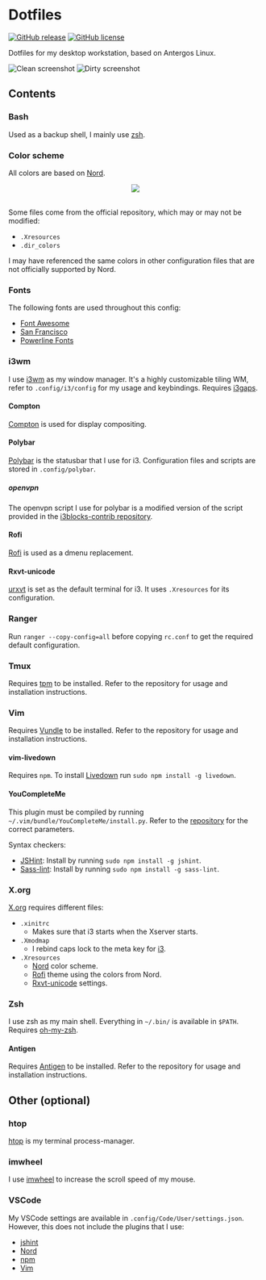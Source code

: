 # Dotfiles

[![GitHub release](https://img.shields.io/github/release/vincevrp/dotfiles.svg)](https://github.com/Vincevrp/dotfiles/releases)
[![GitHub license](https://img.shields.io/github/license/Vincevrp/dotfiles.svg)](https://github.com/Vincevrp/dotfiles)

Dotfiles for my desktop workstation, based on Antergos Linux.

![Clean screenshot](https://github.com/Vincevrp/dotfiles/blob/master/assets/SCREENSHOT.png)
![Dirty screenshot](https://github.com/Vincevrp/dotfiles/blob/master/assets/SCREENSHOT2.png)

## Contents

### Bash

Used as a backup shell, I mainly use [zsh](#zsh).

### Color scheme

All colors are based on [Nord](https://github.com/arcticicestudio/nord).

[//]: # (Inline HTML to center the image)

<div align="center">
    <img src="https://github.com/arcticicestudio/nord/blob/develop/assets/nord-overview.svg">
</div>
<br>

Some files come from the official repository, which may or may not be modified:
- `.Xresources`
- `.dir_colors`

I may have referenced the same colors in other configuration files that are not officially supported by Nord.

### Fonts

The following fonts are used throughout this config:

- [Font Awesome](https://github.com/FortAwesome/Font-Awesome)
- [San Francisco](https://github.com/supermarin/YosemiteSanFranciscoFont)
- [Powerline Fonts](https://github.com/powerline/fonts)


### i3wm

I use [i3wm](https://github.com/i3/i3) as my window manager. It's a highly customizable tiling WM, refer to `.config/i3/config` for my usage and keybindings. Requires [i3gaps](https://github.com/Airblader/i3).

#### Compton

[Compton](https://github.com/chjj/compton) is used for display compositing.

#### Polybar

[Polybar](https://github.com/jaagr/polybar) is the statusbar that I use for i3. Configuration files and scripts are stored in `.config/polybar`.

##### openvpn

The openvpn script I use for polybar is a modified version of the script provided in the [i3blocks-contrib repository](https://github.com/vivien/i3blocks-contrib/tree/master/openvpn).

#### Rofi

[Rofi](https://github.com/DaveDavenport/rofi) is used as a dmenu replacement.

#### Rxvt-unicode

[urxvt](https://wiki.archlinux.org/index.php/Rxvt-unicode) is set as the default terminal for i3. It uses `.Xresources` for its configuration.

### Ranger

Run `ranger --copy-config=all` before copying `rc.conf` to get the required default configuration.

### Tmux

Requires [tpm](https://github.com/tmux-plugins/tpm) to be installed. Refer to the repository for usage and installation instructions.

### Vim

Requires [Vundle](https://github.com/VundleVim/Vundle.vim) to be installed. Refer to the repository for usage and installation instructions.

#### vim-livedown

Requires `npm`. To install [Livedown](https://github.com/shime/vim-livedown) run `sudo npm install -g livedown`.

#### YouCompleteMe

This plugin must be compiled by running `~/.vim/bundle/YouCompleteMe/install.py`. Refer to the [repository](https://github.com/Valloric/YouCompleteMe) for the correct parameters.

Syntax checkers:

- [JSHint](https://github.com/jshint/jshint/): Install by running `sudo npm install -g jshint`.
- [Sass-lint](https://github.com/sasstools/sass-lint): Install by running `sudo npm install -g sass-lint`.

### X.org

[X.org](https://www.x.org/) requires different files:

- `.xinitrc`
  - Makes sure that i3 starts when the Xserver starts.
- `.Xmodmap`
  - I rebind caps lock to the meta key for [i3](#i3wm).
- `.Xresources`
  - [Nord](#color-scheme) color scheme.
  - [Rofi](#rofi) theme using the colors from Nord.
  - [Rxvt-unicode](#rxvt-unicode) settings.

### Zsh

I use zsh as my main shell. Everything in `~/.bin/` is available in `$PATH`. Requires [oh-my-zsh](https://github.com/robbyrussell/oh-my-zsh).

#### Antigen

Requires [Antigen](https://github.com/zsh-users/antigen) to be installed. Refer to the repository for usage and installation instructions.

## Other (optional)

### htop

[htop](https://github.com/hishamhm/htop) is my terminal process-manager.

### imwheel

I use [imwheel](https://aur.archlinux.org/packages/imwheel/) to increase the scroll speed of my mouse.

### VSCode

My VSCode settings are available in `.config/Code/User/settings.json`. However, this does not include the plugins that I use:

- [jshint](https://github.com/Microsoft/vscode-jshint)
- [Nord](https://github.com/arcticicestudio/nord-visual-studio-code)
- [npm](https://github.com/Microsoft/vscode-npm-scripts)
- [Vim](https://github.com/VSCodeVim/Vim)
